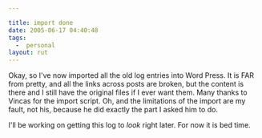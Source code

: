 ```yaml
---

title: import done
date: 2005-06-17 04:40:48
tags:
  -  personal
layout: rut
---
```


Okay, so I've now imported all the old log entries into Word Press.  It is FAR from pretty, and all the links across posts are broken, but the content is there and I still have the original files if I ever want them.   Many thanks to Vincas for the import script.  Oh, and the limitations of the import are my fault, not his, because he did exactly the part I asked him to do. 

I'll be working on getting this log to *look* right later.   For now it is bed time.

